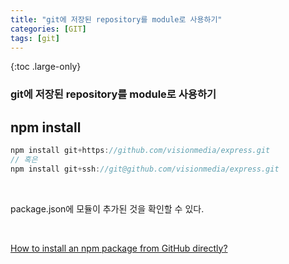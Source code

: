 ```yaml
---
title: "git에 저장된 repository를 module로 사용하기"
categories: [GIT]
tags: [git]
---
```


{:toc .large-only}

### git에 저장된 repository를 module로 사용하기

## npm install

```js
npm install git+https://github.com/visionmedia/express.git
// 혹은
npm install git+ssh://git@github.com/visionmedia/express.git
```

<br/>

package.json에 모듈이 추가된 것을 확인할 수 있다.

<br/>

[How to install an npm package from GitHub directly?](https://stackoverflow.com/questions/17509669/how-to-install-an-npm-package-from-github-directly)
